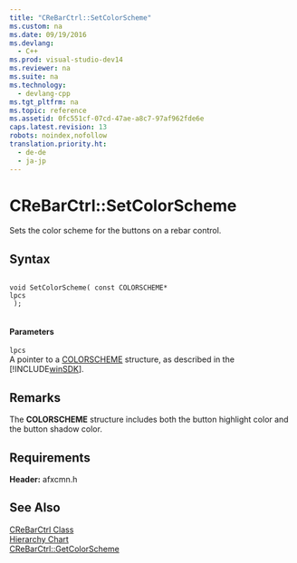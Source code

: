 ```yaml
---
title: "CReBarCtrl::SetColorScheme"
ms.custom: na
ms.date: 09/19/2016
ms.devlang: 
  - C++
ms.prod: visual-studio-dev14
ms.reviewer: na
ms.suite: na
ms.technology: 
  - devlang-cpp
ms.tgt_pltfrm: na
ms.topic: reference
ms.assetid: 0fc551cf-07cd-47ae-a8c7-97af962fde6e
caps.latest.revision: 13
robots: noindex,nofollow
translation.priority.ht: 
  - de-de
  - ja-jp
---
```

# CReBarCtrl::SetColorScheme
Sets the color scheme for the buttons on a rebar control.  
  
## Syntax  
  
```  
  
void SetColorScheme( const COLORSCHEME*   
lpcs  
 );  
  
```  
  
#### Parameters  
 `lpcs`  
 A pointer to a [COLORSCHEME](http://msdn.microsoft.com/library/windows/desktop/bb775502) structure, as described in the [!INCLUDE[winSDK](../vs140/includes/winSDK_md.md)].  
  
## Remarks  
 The **COLORSCHEME** structure includes both the button highlight color and the button shadow color.  
  
## Requirements  
 **Header:** afxcmn.h  
  
## See Also  
 [CReBarCtrl Class](../vs140/CReBarCtrl-Class.md)   
 [Hierarchy Chart](../vs140/Hierarchy-Chart.md)   
 [CReBarCtrl::GetColorScheme](../vs140/CReBarCtrl--GetColorScheme.md)